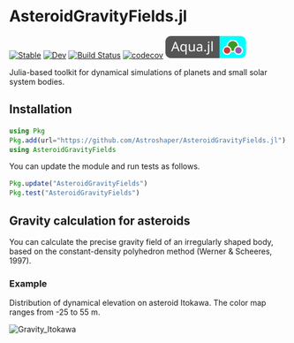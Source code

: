 # AsteroidGravityFields.jl

[![Stable](https://img.shields.io/badge/docs-stable-blue.svg)](https://Astroshaper.github.io/AsteroidGravityFields.jl/stable)
[![Dev](https://img.shields.io/badge/docs-dev-blue.svg)](https://Astroshaper.github.io/AsteroidGravityFields.jl/dev)
[![Build Status](https://github.com/Astroshaper/AsteroidGravityFields.jl/workflows/CI/badge.svg)](https://github.com/Astroshaper/AsteroidGravityFields.jl/actions?query=workflow%3ACI+branch%3Amain)
[![codecov](https://codecov.io/gh/Astroshaper/AsteroidGravityFields.jl/branch/main/graph/badge.svg?token=dJBiR91dCD)](https://codecov.io/gh/Astroshaper/AsteroidGravityFields.jl)
[![Aqua QA](https://raw.githubusercontent.com/JuliaTesting/Aqua.jl/master/badge.svg)](https://github.com/JuliaTesting/Aqua.jl)

Julia-based toolkit for dynamical simulations of planets and small solar system bodies.

## Installation

```julia
using Pkg
Pkg.add(url="https://github.com/Astroshaper/AsteroidGravityFields.jl")
using AsteroidGravityFields
```

You can update the module and run tests as follows.

```julia
Pkg.update("AsteroidGravityFields")
Pkg.test("AsteroidGravityFields")
```

## Gravity calculation for asteroids
You can calculate the precise gravity field of an irregularly shaped body, based on the constant-density polyhedron method (Werner & Scheeres, 1997).

### Example
Distribution of dynamical elevation on asteroid Itokawa. The color map ranges from -25 to 55 m.

![Gravity_Itokawa](https://user-images.githubusercontent.com/21192162/149465150-6cead63e-6027-402f-b866-5111dc5321a7.png)
